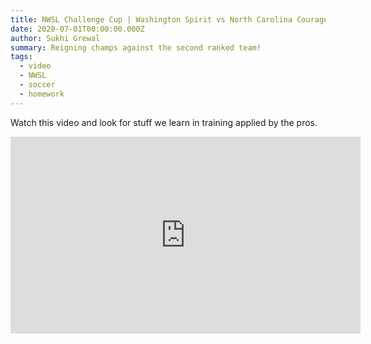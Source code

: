 ```yaml
---
title: NWSL Challenge Cup | Washington Spirit vs North Carolina Courage
date: 2020-07-01T00:00:00.000Z
author: Sukhi Grewal
summary: Reigning champs against the second ranked team!
tags:
  - video
  - NWSL
  - soccer
  - homework
---
```


Watch this video and look for stuff we learn in training applied by the pros.

<iframe width="560" height="315" src="https://www.youtube.com/embed/9ZunA3OBhDo" frameborder="0" allow="accelerometer; autoplay; encrypted-media; gyroscope; picture-in-picture" allowfullscreen></iframe>
